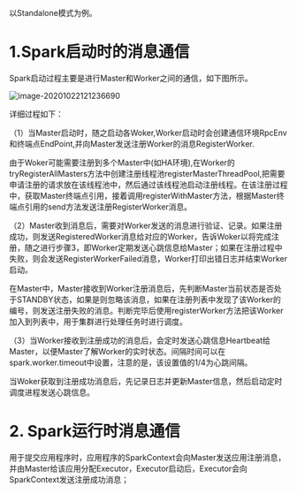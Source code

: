 以Standalone模式为例。

# 1.Spark启动时的消息通信

Spark启动过程主要是进行Master和Worker之间的通信，如下图所示。

![image-20201022121236690](https://gitee.com/chengbo123/images/raw/master/image-20201022121236690.png)

详细过程如下：

（1）当Master启动时，随之启动各Woker,Worker启动时会创建通信环境RpcEnv和终端点EndPoint,并向Master发送注册Worker的消息RegisterWorker.

由于Woker可能需要注册到多个Master中(如HA环境),在Worker的tryRegisterAllMasters方法中创建注册线程池registerMasterThreadPool,把需要申请注册的请求放在该线程池中，然后通过该线程池启动注册线程。在该注册过程中，获取Master终端点引用，接着调用registerWithMaster方法，根据Master终端点引用的send方法发送注册RegisterWorker消息。

（2）Master收到消息后，需要对Worker发送的消息进行验证、记录。如果注册成功，则发送RegisteredWorker消息给对应的Worker，告诉Woker以将完成注册，随之进行步骤3，即Worker定期发送心跳信息给Master；如果在注册过程中失败，则会发送RegisterWorkerFailed消息，Worker打印出错日志并结束Worker启动。

在Master中，Master接收到Worker注册消息后，先判断Master当前状态是否处于STANDBY状态，如果是则忽略该消息，如果在注册列表中发现了该Worker的编号，则发送注册失败的消息。判断完毕后使用registerWorker方法把该Worker加入到列表中，用于集群进行处理任务时进行调度。

（3）当Worker接收到注册成功的消息后，会定时发送心跳信息Heartbeat给Master，以便Master了解Worker的实时状态。间隔时间可以在spark.worker.timeout中设置，注意的是，该设置值的1/4为心跳间隔。

当Woker获取到注册成功消息后，先记录日志并更新Master信息，然后启动定时调度进程发送心跳信息。



# 2. Spark运行时消息通信

用于提交应用程序时，应用程序的SparkContext会向Master发送应用注册消息，并由Master给该应用分配Executor，Executor启动后，Executor会向SparkContext发送注册成功消息；

